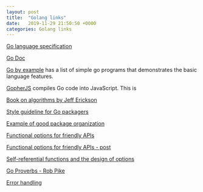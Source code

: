 ```yaml
---
layout: post
title:  "Golang links"
date:   2019-11-29 21:50:50 +0000
categories: Golang links
---
```


[Go language specification](https://golang.org/ref/spec)

[Go Doc](https://godoc.org/)

[Go by example](https://gobyexample.com) has a list of simple go programs that demonstrates the basic language features.

[GopherJS](https://github.com/gopherjs/gopherjs) compiles Go code into JavaScript. This is 

[Book on algorithms by Jeff Erickson](http://jeffe.cs.illinois.edu/teaching/algorithms/)

[Style guideline for Go packagers](https://rakyll.org/style-packages/)

[Example of good package organization](https://github.com/golang/crypto)

[Functional options for friendly APIs ](https://www.youtube.com/watch?v=24lFtGHWxAQ)

[Functional options for friendly APIs - post](https://dave.cheney.net/2014/10/17/functional-options-for-friendly-apis)

[Self-referential functions and the design of options](https://commandcenter.blogspot.com/2014/01/self-referential-functions-and-design.html)

[Go Proverbs - Rob Pike](https://www.youtube.com/watch?v=PAAkCSZUG1c)

[Error handling](https://github.com/ardanlabs/gotraining/tree/master/topics/go/design/error_handling)